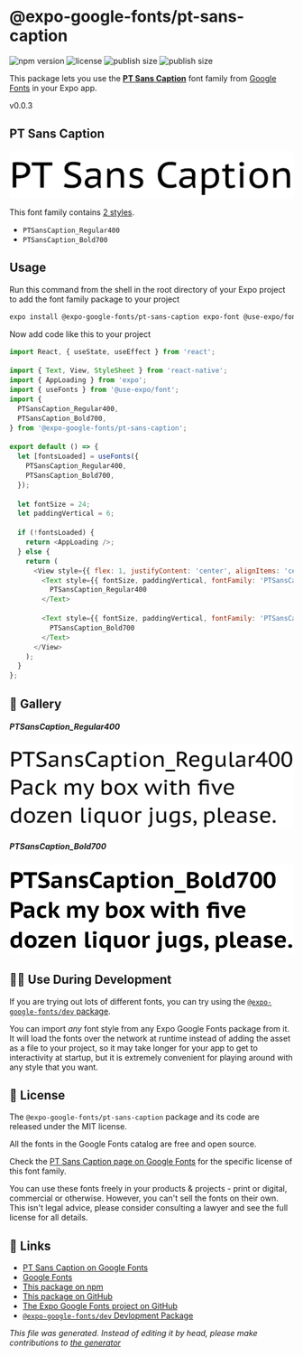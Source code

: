 # @expo-google-fonts/pt-sans-caption

![npm version](https://flat.badgen.net/npm/v/@expo-google-fonts/pt-sans-caption)
![license](https://flat.badgen.net/github/license/expo/google-fonts)
![publish size](https://flat.badgen.net/packagephobia/install/@expo-google-fonts/pt-sans-caption)
![publish size](https://flat.badgen.net/packagephobia/publish/@expo-google-fonts/pt-sans-caption)

This package lets you use the [**PT Sans Caption**](https://fonts.google.com/specimen/PT+Sans+Caption) font family from [Google Fonts](https://fonts.google.com/) in your Expo app.

v0.0.3

## PT Sans Caption

![PT Sans Caption](./font-family.png)

This font family contains [2 styles](#gallery).

- `PTSansCaption_Regular400`
- `PTSansCaption_Bold700`

## Usage

Run this command from the shell in the root directory of your Expo project to add the font family package to your project
```sh
expo install @expo-google-fonts/pt-sans-caption expo-font @use-expo/font
```

Now add code like this to your project
```js
import React, { useState, useEffect } from 'react';

import { Text, View, StyleSheet } from 'react-native';
import { AppLoading } from 'expo';
import { useFonts } from '@use-expo/font';
import {
  PTSansCaption_Regular400,
  PTSansCaption_Bold700,
} from '@expo-google-fonts/pt-sans-caption';

export default () => {
  let [fontsLoaded] = useFonts({
    PTSansCaption_Regular400,
    PTSansCaption_Bold700,
  });

  let fontSize = 24;
  let paddingVertical = 6;

  if (!fontsLoaded) {
    return <AppLoading />;
  } else {
    return (
      <View style={{ flex: 1, justifyContent: 'center', alignItems: 'center' }}>
        <Text style={{ fontSize, paddingVertical, fontFamily: 'PTSansCaption_Regular400' }}>
          PTSansCaption_Regular400
        </Text>

        <Text style={{ fontSize, paddingVertical, fontFamily: 'PTSansCaption_Bold700' }}>
          PTSansCaption_Bold700
        </Text>
      </View>
    );
  }
};

```

## 🔡 Gallery

##### PTSansCaption_Regular400
![PTSansCaption_Regular400](./1245ca967adbb79f480b169e92cf44a71ae4cb8571b9847ceb3de43e7235361c.ttf.png)

##### PTSansCaption_Bold700
![PTSansCaption_Bold700](./f47afcc4feb502bfa6ca192ad230e0d743be26deb97832412722544b223ed461.ttf.png)


## 👩‍💻 Use During Development

If you are trying out lots of different fonts, you can try using the [`@expo-google-fonts/dev` package](https://github.com/expo/google-fonts/tree/master/font-packages/dev#readme).

You can import *any* font style from any Expo Google Fonts package from it. It will load the fonts
over the network at runtime instead of adding the asset as a file to your project, so it may take longer
for your app to get to interactivity at startup, but it is extremely convenient
for playing around with any style that you want.

## 📖 License

The `@expo-google-fonts/pt-sans-caption` package and its code are released under the MIT license.

All the fonts in the Google Fonts catalog are free and open source.

Check the [PT Sans Caption page on Google Fonts](https://fonts.google.com/specimen/PT+Sans+Caption) for the specific license of this font family.

You can use these fonts freely in your products & projects - print or digital, commercial or otherwise. However, you can't sell the fonts on their own. This isn't legal advice, please consider consulting a lawyer and see the full license for all details.

## 🔗 Links

- [PT Sans Caption on Google Fonts](https://fonts.google.com/specimen/PT+Sans+Caption)
- [Google Fonts](https://fonts.google.com/)
- [This package on npm](https://www.npmjs.com/package/@expo-google-fonts/pt-sans-caption)
- [This package on GitHub](https://github.com/expo/google-fonts/tree/master/font-packages/pt-sans-caption)
- [The Expo Google Fonts project on GitHub](https://github.com/expo/google-fonts)
- [`@expo-google-fonts/dev` Devlopment Package](https://github.com/expo/google-fonts/tree/master/font-packages/dev)


*This file was generated. Instead of editing it by head, please make contributions to [the generator](https://github.com/expo/google-fonts/tree/master/packages/generator)*
